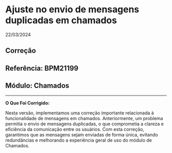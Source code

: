 # Ajuste no envio de mensagens duplicadas em chamados
22/03/2024
## Correção
## Referência: BPM21199
## Módulo: Chamados
***

**O Que Foi Corrigido:**

Nesta versão, implementamos uma correção importante relacionada à funcionalidade de mensagens em chamados. Anteriormente, um problema permitia o envio de mensagens duplicadas, o que comprometia a clareza e eficiência da comunicação entre os usuários. Com esta correção, garantimos que as mensagens sejam enviadas de forma única, evitando redundâncias e melhorando a experiência geral de uso do módulo de Chamados.
